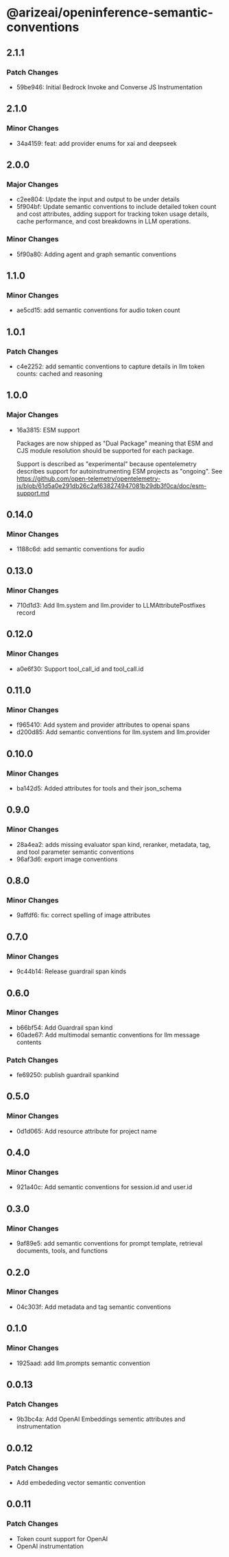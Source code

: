# @arizeai/openinference-semantic-conventions

## 2.1.1

### Patch Changes

- 59be946: Initial Bedrock Invoke and Converse JS Instrumentation

## 2.1.0

### Minor Changes

- 34a4159: feat: add provider enums for xai and deepseek

## 2.0.0

### Major Changes

- c2ee804: Update the input and output to be under details
- 5f904bf: Update semantic conventions to include detailed token count and cost attributes, adding support for tracking token usage details, cache performance, and cost breakdowns in LLM operations.

### Minor Changes

- 5f90a80: Adding agent and graph semantic conventions

## 1.1.0

### Minor Changes

- ae5cd15: add semantic conventions for audio token count

## 1.0.1

### Patch Changes

- c4e2252: add semantic conventions to capture details in llm token counts: cached and reasoning

## 1.0.0

### Major Changes

- 16a3815: ESM support

  Packages are now shipped as "Dual Package" meaning that ESM and CJS module resolution
  should be supported for each package.

  Support is described as "experimental" because opentelemetry describes support for autoinstrumenting
  ESM projects as "ongoing". See https://github.com/open-telemetry/opentelemetry-js/blob/61d5a0e291db26c2af638274947081b29db3f0ca/doc/esm-support.md

## 0.14.0

### Minor Changes

- 1188c6d: add semantic conventions for audio

## 0.13.0

### Minor Changes

- 710d1d3: Add llm.system and llm.provider to LLMAttributePostfixes record

## 0.12.0

### Minor Changes

- a0e6f30: Support tool_call_id and tool_call.id

## 0.11.0

### Minor Changes

- f965410: Add system and provider attributes to openai spans
- d200d85: Add semantic conventions for llm.system and llm.provider

## 0.10.0

### Minor Changes

- ba142d5: Added attributes for tools and their json_schema

## 0.9.0

### Minor Changes

- 28a4ea2: adds missing evaluator span kind, reranker, metadata, tag, and tool parameter semantic conventions
- 96af3d6: export image conventions

## 0.8.0

### Minor Changes

- 9affdf6: fix: correct spelling of image attributes

## 0.7.0

### Minor Changes

- 9c44b14: Release guardrail span kinds

## 0.6.0

### Minor Changes

- b66bf54: Add Guardrail span kind
- 60ade67: Add multimodal semantic conventions for llm message contents

### Patch Changes

- fe69250: publish guardrail spankind

## 0.5.0

### Minor Changes

- 0d1d065: Add resource attribute for project name

## 0.4.0

### Minor Changes

- 921a40c: Add semantic conventions for session.id and user.id

## 0.3.0

### Minor Changes

- 9af89e5: add semantic conventions for prompt template, retrieval documents, tools, and functions

## 0.2.0

### Minor Changes

- 04c303f: Add metadata and tag semantic conventions

## 0.1.0

### Minor Changes

- 1925aad: add llm.prompts semantic convention

## 0.0.13

### Patch Changes

- 9b3bc4a: Add OpenAI Embeddings sementic attributes and instrumentation

## 0.0.12

### Patch Changes

- Add embededing vector semantic convention

## 0.0.11

### Patch Changes

- Token count support for OpenAI
- OpenAI instrumentation
